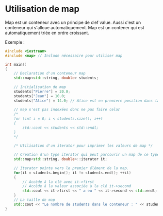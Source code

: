 # Utilisation de map 

Map est un conteneur avec un principe de clef value.
Aussi c'est un conteneur qui s'alloue automatiquement.
Map est un contener qui est automatiquement triée en ordre croissant.

Exemple : 

```cpp
#include <iostream> 
#include <map> // Include nécessaire pour utiliser map

int	main()
{
	// Declaration d'un conteneur map
	std::map<std::string, double> students;
	
	// Initialisation de map 
	students["Pierre"] = 20.0;
	students["Jean"] = 10.0;
	students["Alice"] = 14.0; // Alice est en premiere position dans la map
	
	// map n'est pas indexées donc ne pas faire cela❗
	/* 
	for (int i = 0; i < students.size(); i++)
	{
		std::cout << students << std::endl;
	}
	*/

	/* Utilisation d'un iterator pour imprimer les valeurs de map */
	
	// Creation d'un type iterator qui peut parcourir un map de ce type.
	std::map<std::string, double>::iterator it; 
	
	// Iterator pointe vers le premier élément de la map.
	for(it = students.begin(); it != students.end(); ++it)
	{
		// Accède à la clé avec it->first  
		// Accède à la valeur associée à la clé it->second 
		std::cout << it->first << " a eu " << it->second << std::endl;
	}
	// La taille de map
	std::cout << "Le nombre de students dans le conteneur : " << students.size() << std::endl;
}
```

